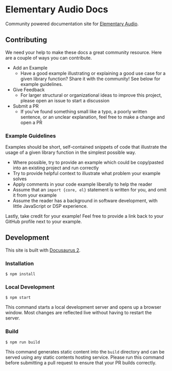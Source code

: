 # Elementary Audio Docs

Community powered documentation site for [Elementary Audio](https://elementary.audio).

## Contributing

We need your help to make these docs a great community resource. Here are a couple of ways you can contribute.

* Add an Example
    * Have a good example illustrating or explaining a good use case for a given library function? Share it with the community! See below for example guidelines.
* Give Feedback
    * For larger structural or organizational ideas to improve this project, please open an issue to start a discussion
* Submit a PR
    * If you've found something small like a typo, a poorly written sentence, or an unclear explanation, feel free to make a change and open a PR


### Example Guidelines

Examples should be short, self-contained snippets of code that illustrate the usage of a given library function in the simplest possible way.

* Where possible, try to provide an example which could be copy/pasted into an existing project and run correctly
* Try to provide helpful context to illustrate what problem your example solves
* Apply comments in your code example liberally to help the reader
* Assume that an `import {core, el}` statement is written for you, and omit it from your example
* Assume the reader has a background in software development, with little JavaScript or DSP experience.

Lastly, take credit for your example! Feel free to provide a link back to your GitHub profile next to your example.

## Development

This site is built with [Docusaurus 2](https://docusaurus.io).

### Installation

```
$ npm install
```

### Local Development

```
$ npm start
```

This command starts a local development server and opens up a browser window. Most changes are reflected live without having to restart the server.

### Build

```
$ npm run build
```

This command generates static content into the `build` directory and can be served using any static contents hosting service.
Please run this command before submitting a pull request to ensure that your PR builds correctly.
